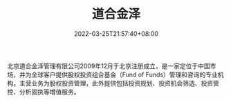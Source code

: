 ﻿---
weight: 
title: "道合金泽"
description: "北京道合金泽管理有限公司2009年12月于北京注册成立，是一家定位于中国市场，并为全球客户提供股权投资组合基金（Fund of Funds）管理和咨询的专业机构"
date: 2022-03-25T21:57:40+08:00
lastmod: 2022-03-25T16:45:40+08:00
draft: false
authors: ["Metabd"]
featuredImage: "daohejinze.png"
link: ""
tags: ["投资机构","道合金泽"]
categories: ["navigation"]
navigation: ["投资机构"]
lightgallery: true
toc: true
pinned: false
recommend: false
recommend1: false
---
北京道合金泽管理有限公司2009年12月于北京注册成立，是一家定位于中国市场，并为全球客户提供股权投资组合基金（Fund of Funds）管理和咨询的专业机构。主营业务为股权投资管理，此外提供包括投资规划、投资机会筛选、投资管控、分析固执等增值服务。
